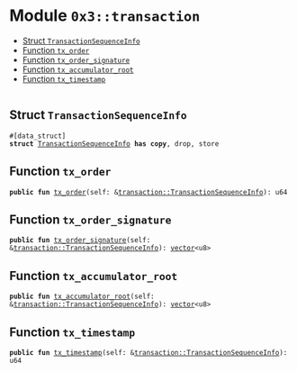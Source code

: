 
<a name="0x3_transaction"></a>

# Module `0x3::transaction`



-  [Struct `TransactionSequenceInfo`](#0x3_transaction_TransactionSequenceInfo)
-  [Function `tx_order`](#0x3_transaction_tx_order)
-  [Function `tx_order_signature`](#0x3_transaction_tx_order_signature)
-  [Function `tx_accumulator_root`](#0x3_transaction_tx_accumulator_root)
-  [Function `tx_timestamp`](#0x3_transaction_tx_timestamp)


<pre><code></code></pre>



<a name="0x3_transaction_TransactionSequenceInfo"></a>

## Struct `TransactionSequenceInfo`



<pre><code>#[data_struct]
<b>struct</b> <a href="transaction.md#0x3_transaction_TransactionSequenceInfo">TransactionSequenceInfo</a> <b>has</b> <b>copy</b>, drop, store
</code></pre>



<a name="0x3_transaction_tx_order"></a>

## Function `tx_order`



<pre><code><b>public</b> <b>fun</b> <a href="transaction.md#0x3_transaction_tx_order">tx_order</a>(self: &<a href="transaction.md#0x3_transaction_TransactionSequenceInfo">transaction::TransactionSequenceInfo</a>): u64
</code></pre>



<a name="0x3_transaction_tx_order_signature"></a>

## Function `tx_order_signature`



<pre><code><b>public</b> <b>fun</b> <a href="transaction.md#0x3_transaction_tx_order_signature">tx_order_signature</a>(self: &<a href="transaction.md#0x3_transaction_TransactionSequenceInfo">transaction::TransactionSequenceInfo</a>): <a href="">vector</a>&lt;u8&gt;
</code></pre>



<a name="0x3_transaction_tx_accumulator_root"></a>

## Function `tx_accumulator_root`



<pre><code><b>public</b> <b>fun</b> <a href="transaction.md#0x3_transaction_tx_accumulator_root">tx_accumulator_root</a>(self: &<a href="transaction.md#0x3_transaction_TransactionSequenceInfo">transaction::TransactionSequenceInfo</a>): <a href="">vector</a>&lt;u8&gt;
</code></pre>



<a name="0x3_transaction_tx_timestamp"></a>

## Function `tx_timestamp`



<pre><code><b>public</b> <b>fun</b> <a href="transaction.md#0x3_transaction_tx_timestamp">tx_timestamp</a>(self: &<a href="transaction.md#0x3_transaction_TransactionSequenceInfo">transaction::TransactionSequenceInfo</a>): u64
</code></pre>
